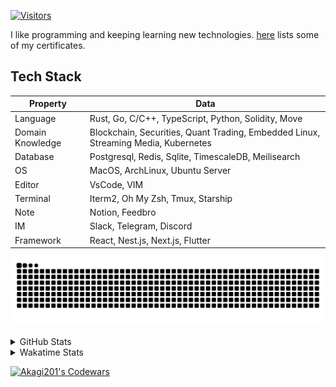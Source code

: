 <!-- markdownlint-disable MD041 MD010 MD033 -->
[![Visitors](https://api.visitorbadge.io/api/daily?path=Akagi201%2FAkagi201&label=Visitors%20Today&countColor=%2337d67a)](https://visitorbadge.io/status?path=Akagi201%2FAkagi201)

I like programming and keeping learning new technologies. [here](https://github.com/Akagi201/blockchain) lists some of my certificates.

## Tech Stack

| Property         	| Data                                                                               	|
|------------------	|------------------------------------------------------------------------------------	|
| Language         	| Rust, Go, C/C++, TypeScript, Python, Solidity, Move                                 |
| Domain Knowledge 	| Blockchain, Securities, Quant Trading, Embedded Linux, Streaming Media, Kubernetes 	|
| Database         	| Postgresql, Redis, Sqlite, TimescaleDB, Meilisearch                                 |
| OS               	| MacOS, ArchLinux, Ubuntu Server                                                     |
| Editor           	| VsCode, VIM                                                                        	|
| Terminal          | Iterm2, Oh My Zsh, Tmux, Starship                                                   |
| Note             	| Notion, Feedbro                                                                    	|
| IM               	| Slack, Telegram, Discord                                                            |
| Framework         | React, Nest.js, Next.js, Flutter                                                   	|

[![github contribution grid snake animation](https://raw.githubusercontent.com/Akagi201/Akagi201/output/github-contribution-grid-snake.svg#gh-light-mode-only)](https://github.com/Akagi201)

<details>
<summary>GitHub Stats</summary>
  <a href="https://github.com/Akagi201"><img alt="Profile Detail" src="https://raw.githubusercontent.com/Akagi201/Akagi201/master/profile-summary-card-output/dracula/0-profile-details.svg" /></a>
  <a href="https://github.com/Akagi201"><img alt="Github Stats" src="https://raw.githubusercontent.com/Akagi201/Akagi201/master/profile-summary-card-output/dracula/3-stats.svg" /></a>
  <a href="https://github.com/Akagi201"><img alt="Lang By Commits" src="https://raw.githubusercontent.com/Akagi201/Akagi201/master/profile-summary-card-output/dracula/2-most-commit-language.svg" /></a>
</details>

<details>
<summary>Wakatime Stats</summary>
<br>

<!--START_SECTION:waka-->

```text
From: 15 May 2023 - To: 22 May 2023

Total Time: 49 hrs 7 mins

Other        35 hrs 40 mins  ██████████████████░░░░░░░   72.26 %
sh           6 hrs 32 mins   ███▒░░░░░░░░░░░░░░░░░░░░░   13.25 %
Rust         3 hrs 50 mins   ██░░░░░░░░░░░░░░░░░░░░░░░   07.77 %
TOML         1 hr 9 mins     ▓░░░░░░░░░░░░░░░░░░░░░░░░   02.33 %
Solidity     56 mins         ▒░░░░░░░░░░░░░░░░░░░░░░░░   01.91 %
Markdown     42 mins         ▒░░░░░░░░░░░░░░░░░░░░░░░░   01.45 %
JSON         13 mins         ░░░░░░░░░░░░░░░░░░░░░░░░░   00.47 %
YAML         5 mins          ░░░░░░░░░░░░░░░░░░░░░░░░░   00.20 %
Go           4 mins          ░░░░░░░░░░░░░░░░░░░░░░░░░   00.14 %
TypeScript   3 mins          ░░░░░░░░░░░░░░░░░░░░░░░░░   00.12 %
```

<!--END_SECTION:waka-->

</details>

<a href="https://www.codewars.com/users/Akagi201"><img alt="Akagi201's Codewars" src="https://www.codewars.com/users/Akagi201/badges/small"></a>
